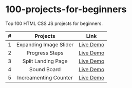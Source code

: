 # 100-projects-for-beginners
Top 100 HTML CSS JS projects for beginners.



| #             | Projects                | Link                                          |
| ------------- |:-----------------------:| :--------------------------------------------:|
| 1             | Expanding Image Slider  | [Live Demo](https://65309ef08f54205949eae08b--luminous-licorice-75d399.netlify.app/)|
| 2             | Progress Steps          | [Live Demo](https://65309e6dea41995138e43357--fluffy-faun-d346c6.netlify.app/)|
| 3             | Split Landing Page      | [Live Demo](https://6530a9b043164a6051e335c1--classy-speculoos-aa2529.netlify.app/)|
| 4             | Sound Board             | [Live Demo](https://6530cbe969118d7ae9688a7c--melodic-narwhal-4fb836.netlify.app/)|
| 5             | Increamenting Counter   | [Live Demo](https://6530f6a77db821031447aa70--clinquant-alpaca-b9014c.netlify.app/)|

